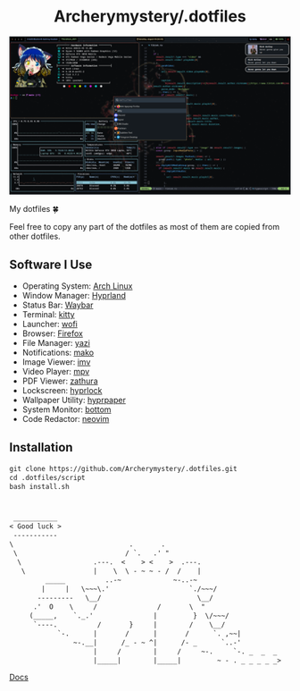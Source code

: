 <h1 align="center">Archerymystery/.dotfiles</h1>

<img src="/.github/1.png" />

My dotfiles 🍀

Feel free to copy any part of the dotfiles as most of them are copied from other dotfiles.

## Software I Use

- Operating System: [Arch Linux](https://archlinux.org/)
- Window Manager: [Hyprland](https://github.com/hyprwm/Hyprland)
- Status Bar: [Waybar](https://github.com/Alexays/Waybar)
- Terminal: [kitty](https://github.com/kovidgoyal/kitty)
- Launcher: [wofi](https://hg.sr.ht/~scoopta/wofi)
- Browser: [Firefox](https://www.mozilla.org/uk/firefox/)
- File Manager: [yazi](https://github.com/sxyazi/yazi)
- Notifications: [mako](https://github.com/emersion/mako)
- Image Viewer: [imv](https://sr.ht/~exec64/imv/)
- Video Player: [mpv](https://github.com/mpv-player/mpv)
- PDF Viewer: [zathura](https://mupdf.com/)
- Lockscreen: [hyprlock](https://github.com/hyprwm/hyprlock)
- Wallpaper Utility: [hyprpaper](https://github.com/hyprwm/hyprpaper)
- System Monitor: [bottom](https://github.com/ClementTsang/bottom)
- Code Redactor: [neovim](https://github.com/neovim/neovim)

## Installation

```
git clone https://github.com/Archerymystery/.dotfiles.git
cd .dotfiles/script
bash install.sh
```
# 
```
 ___________ 
< Good luck >
 ----------- 
\                             .       .
 \                           / `.   .' " 
  \                  .---.  <    > <    >  .---.
   \                 |    \  \ - ~ ~ - /  /    |
         _____          ..-~             ~-..-~
        |     |   \~~~\.'                    `./~~~/
       ---------   \__/                        \__/
      .'  O    \     /               /       \  " 
     (_____,    `._.'               |         }  \/~~~/
      `----.          /       }     |        /    \__/
            `-.      |       /      |       /      `. ,~~|
                ~-.__|      /_ - ~ ^|      /- _      `..-'   
                     |     /        |     /     ~-.     `-. _  _  _
                     |_____|        |_____|         ~ - . _ _ _ _ _>
```
[Docs](https://youtu.be/mcYLzu_1cNc)

